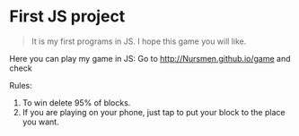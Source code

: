# First JS project

> It is my first programs in JS. I hope this game you will like.

Here you can play my game in JS:
Go to http://Nursmen.github.io/game and check

Rules:
1. To win delete 95% of blocks.
2. If you are playing on your phone, just tap to put your block to the place you want.

